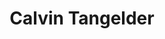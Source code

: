 ---
id: 31
title: 'Calvin Tangelder'
description: 'Calvin Tangelder is student rechtsgeleerdheid aan de universiteit Utrecht, heeft affiniteit met politiek en recht in binnen- en buitenland. Kritisch op hedendaagse anti traditionele politiek en houdt van geschiedenis.'
keyword: 'Student rechtsgeleerdheid'
image: edwikq.png
---